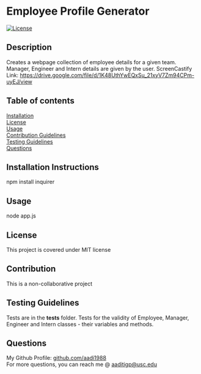 # Employee Profile Generator
  [![License](<https://img.shields.io/static/v1?label=License&message=MIT&color=green>)]()
## Description
Creates a webpage collection of employee details for a given team. Manager, Engineer and Intern details are given by the user.
ScreenCastify Link: https://drive.google.com/file/d/1K48UthYwEQxSu_21xyV7Zm94CPm-uyEJ/view

## Table of contents
[Installation](#installation-instructions)  
[License](#license)  
[Usage](#usage)  
[Contribution Guidelines](#contribution-guidelines)  
[Testing Guidelines](#testing-guidelines)  
[Questions](#questions)
## Installation Instructions
npm install inquirer

## Usage
node app.js
## License
This project is covered under MIT license
## Contribution
This is a non-collaborative project
## Testing Guidelines
Tests are in the  __tests__ folder. Tests for the validity of Employee, Manager, Engineer and Intern classes - their variables and methods.
## Questions
My Github Profile: [github.com/aadi1988](https://github.com/aadi1988)  
For more questions, you can reach me @ aaditigp@usc.edu